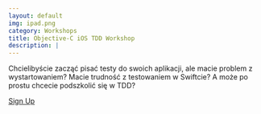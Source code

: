 ```yaml
---
layout: default
img: ipad.png
category: Workshops
title: Objective-C iOS TDD Workshop
description: |
---
```


Chcielibyście zacząć pisać testy do swoich aplikacji, ale macie problem z wystartowaniem? Macie trudność z testowaniem w Swiftcie? A może po prostu chcecie podszkolić się w TDD?

<a href="#" class="btn btn-info" role="button">Sign Up</a>
